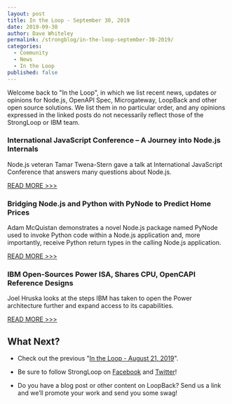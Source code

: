 ```yaml
---
layout: post
title: In the Loop - September 30, 2019
date: 2019-09-30
author: Dave Whiteley
permalink: /strongblog/in-the-loop-september-30-2019/
categories:
  - Community
  - News
  - In the Loop
published: false
---
```


Welcome back to "In the Loop", in which we list recent news, updates or opinions for Node.js, OpenAPI Spec, Microgateway, LoopBack and other open source solutions. We list them in no particular order, and any opinions expressed in the linked posts do not necessarily reflect those of the StrongLoop or IBM team.
<!--more-->

### International JavaScript Conference – A Journey into Node.js Internals

Node.js veteran Tamar Twena-Stern gave a talk at International JavaScript Conference that answers many questions about Node.js.

[READ MORE >>>](https://jaxenter.com/javascript-journey-node-js-internals-161595.html)

### Bridging Node.js and Python with PyNode to Predict Home Prices

Adam McQuistan demonstrates a novel Node.js package named PyNode used to invoke Python code within a Node.js application and, more importantly, receive Python return types in the calling Node.js application.

[READ MORE >>>](https://thecodinginterface.com/blog/bridging-nodejs-and-python-with-pynode/)

### IBM Open-Sources Power ISA, Shares CPU, OpenCAPI Reference Designs

Joel Hruska looks at the steps IBM has taken to open the Power architecture further and expand access to its capabilities.

[READ MORE >>>](https://www.extremetech.com/computing/297162-ibm-open-sources-power-isa-shares-cpu-opencapi-reference-designs)

## What Next?

* Check out the previous "[In the Loop - August 21, 2019](https://strongloop.com/strongblog/in-the-loop-august-21-2019/)".

* Be sure to follow StrongLoop on [Facebook](https://www.facebook.com/strongloop/) and [Twitter](https://twitter.com/StrongLoop)!

* Do you have a blog post or other content on LoopBack? Send us a link and we’ll promote your work and send you some swag!
